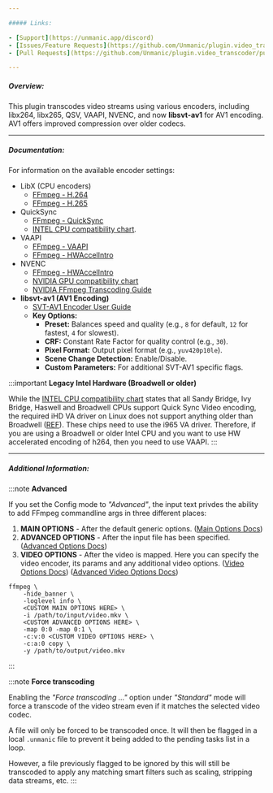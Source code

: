 ```yaml
---

##### Links:

- [Support](https://unmanic.app/discord)
- [Issues/Feature Requests](https://github.com/Unmanic/plugin.video_transcoder/issues)
- [Pull Requests](https://github.com/Unmanic/plugin.video_transcoder/pulls)

---
```


##### Overview:
This plugin transcodes video streams using various encoders, including libx264, libx265, QSV, VAAPI, NVENC, and now **libsvt-av1** for AV1 encoding. AV1 offers improved compression over older codecs.

---

##### Documentation:

For information on the available encoder settings:
- LibX (CPU encoders)
  - [FFmpeg - H.264](https://trac.ffmpeg.org/wiki/Encode/H.264)
  - [FFmpeg - H.265](https://trac.ffmpeg.org/wiki/Encode/H.265)
- QuickSync
  - [FFmpeg - QuickSync](https://trac.ffmpeg.org/wiki/Hardware/QuickSync)
  - [INTEL CPU compatibility chart](https://en.wikipedia.org/wiki/Intel_Quick_Sync_Video#Hardware_decoding_and_encoding).
- VAAPI
  - [FFmpeg - VAAPI](https://trac.ffmpeg.org/wiki/Hardware/VAAPI)
  - [FFmpeg - HWAccelIntro](https://trac.ffmpeg.org/wiki/HWAccelIntro#VAAPI)
- NVENC
  - [FFmpeg - HWAccelIntro](https://trac.ffmpeg.org/wiki/HWAccelIntro#NVENC)
  - [NVIDIA GPU compatibility chart](https://developer.nvidia.com/video-encode-and-decode-gpu-support-matrix-new)
  - [NVIDIA FFmpeg Transcoding Guide](https://developer.nvidia.com/blog/nvidia-ffmpeg-transcoding-guide/)
- **libsvt-av1 (AV1 Encoding)**
  - [SVT-AV1 Encoder User Guide](https://gitlab.com/AOMediaCodec/SVT-AV1/-/blob/master/Docs/svt-av1_encoder_user_guide.md)
  - **Key Options:**
    - **Preset:** Balances speed and quality (e.g., `8` for default, `12` for fastest, `4` for slowest).
    - **CRF:** Constant Rate Factor for quality control (e.g., `30`).
    - **Pixel Format:** Output pixel format (e.g., `yuv420p10le`).
    - **Scene Change Detection:** Enable/Disable.
    - **Custom Parameters:** For additional SVT-AV1 specific flags.

:::important
**Legacy Intel Hardware (Broadwell or older)**

While the [INTEL CPU compatibility chart](https://en.wikipedia.org/wiki/Intel_Quick_Sync_Video#Hardware_decoding_and_encoding) states that all Sandy Bridge, Ivy Bridge, Haswell and Broadwell CPUs support Quick Sync Video encoding, the required iHD VA driver on Linux does not support anything older than Broadwell ([REF](https://github.com/intel/libva/issues/436#issuecomment-668116723)). These chips need to use the i965 VA driver. Therefore, if you are using a Broadwell or older Intel CPU and you want to use HW accelerated encoding of h264, then you need to use VAAPI.
:::

---

##### Additional Information:

:::note
**Advanced**

If you set the Config mode to *"Advanced"*, the input text privdes the ability to add FFmpeg commandline args in three different places:
1. **MAIN OPTIONS** - After the default generic options.
   ([Main Options Docs](https://ffmpeg.org/ffmpeg.html#Main-options))
1. **ADVANCED OPTIONS** - After the input file has been specified.
   ([Advanced Options Docs](https://ffmpeg.org/ffmpeg.html#Advanced-options))
1. **VIDEO OPTIONS** - After the video is mapped. Here you can specify the video encoder, its params and any additional video options.
   ([Video Options Docs](https://ffmpeg.org/ffmpeg.html#Video-Options))
   ([Advanced Video Options Docs](https://ffmpeg.org/ffmpeg.html#Advanced-Video-options))

```
ffmpeg \
    -hide_banner \
    -loglevel info \
    <CUSTOM MAIN OPTIONS HERE> \
    -i /path/to/input/video.mkv \
    <CUSTOM ADVANCED OPTIONS HERE> \
    -map 0:0 -map 0:1 \
    -c:v:0 <CUSTOM VIDEO OPTIONS HERE> \
    -c:a:0 copy \
    -y /path/to/output/video.mkv
```
:::

:::note
**Force transcoding**

Enabling the *"Force transcoding ..."* option under *"Standard"* mode will force a transcode of the video stream even if it matches the selected video codec.

A file will only be forced to be transcoded once. It will then be flagged in a local `.unmanic` file to prevent it being added to the pending tasks list in a loop.

However, a file previously flagged to be ignored by this will still be transcoded to apply any matching smart filters such as scaling, stripping data streams, etc.
:::
